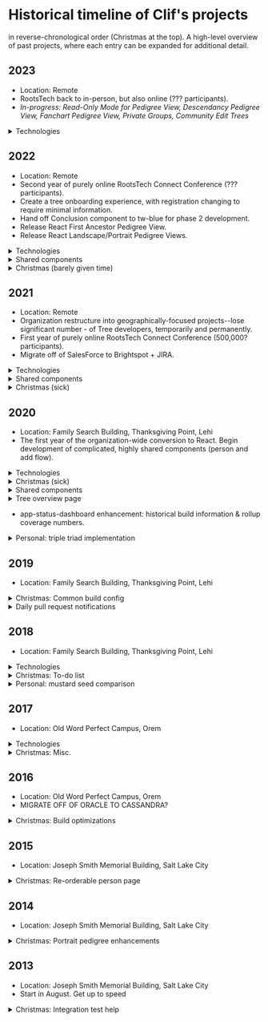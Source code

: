 # Historical timeline of Clif's projects

in reverse-chronological order (Christmas at the top). A high-level overview of past projects, where each entry can be expanded for additional detail.


## 2023

- Location: Remote
- RootsTech back to in-person, but also online (??? participants).
- _In-progress: Read-Only Mode for Pedigree View, Descendancy Pedigree View, Fanchart Pedigree View, Private Groups, Community Edit Trees_

<details>
<summary>Technologies</summary>

- Zion: GitHub monorepo of ??+ components with ??-minute build time (v??)
    - React, Storybook, Yarn, Linaria, Lerna, Babel, Jest, Cypress, NX, ESLint8, Prettier

</details>

## 2022

- Location: Remote
- Second year of purely online RootsTech Connect Conference (??? participants).
- Create a tree onboarding experience, with registration changing to require minimal information.
- Hand off Conclusion component to tw-blue for phase 2 development.
- Release React First Ancestor Pedigree View.
- Release React Landscape/Portrait Pedigree Views.

<details>
<summary>Technologies</summary>

- Zion: GitHub monorepo of 130+ components with 60-minute build time (v12)
    - React, Storybook, Yarn, Linaria, Lerna, Babel, Jest, NX, ESLint7, Prettier, terrible MFA SSO

</details>

<details>
<summary>Shared components</summary>

- React: Forms AddFindFlow, Pedigree View
- Polymer: birch-standards-picker, birch-typeahead, fs-add-person, fs-cache, fs-change-summary, fs-collapsable-card, fs-copy-pid, fs-couple-renderer, fs-decorated-text, fs-demo, fs-descendancy, fs-dialog, fs-duplicate-not-a-match, fs-family-members, fs-fanchart, fs-find-page, fs-helplet, fs-horizontal-scroller, fs-indicators, fs-life-events, fs-list-page, fs-more-less, fs-pedigree, fs-pedigree-data-service, fs-permissions, fs-person-card, fs-person-data-service, fs-person-notes, fs-person-page, fs-person-summary, fs-person-tile, fs-person-timeline, fs-prompt, fs-relationship-calc, fs-research-help-page, fs-research-help-service, fs-reservations, fs-soft-launch, fs-temple, fs-test-component, fs-todo-list, fs-tree-changelog, fs-tree-common-routing, fs-tree-conclusion, fs-tree-is-authorized, fs-tree-name-template, fs-tree-navigation, fs-tree-onboarding-flow, fs-tree-person-ordinances, fs-tree-person-renderer, fs-tree-recents, fs-user-preferences-service, fs-user-service, fs-walkme, fs-watch, inert, resettable-properties-behavior, styles-wc, tree-data-handler, wc-i18n

</details>

<details>
<summary>Christmas (barely given time)</summary>

- Create React Descendancy view (recursive node, initial styling, connector lines, hover, expansion, collapse, data fetching)

</details>

## 2021

- Location: Remote
- Organization restructure into geographically-focused projects--lose significant number - of Tree developers, temporarily and permanently.
- First year of purely online RootsTech Connect Conference (500,000? participants).
- Migrate off of SalesForce to Brightspot + JIRA.

<details>
<summary>Technologies</summary>

- Zion: GitHub monorepo of 100+ components with 50-minute build time (v10)
    - React, Storybook, Yarn, Linaria, Lerna, Babel, Jest

</details>

<details>
<summary>Shared components</summary>

- Forms (complete performance overhaul conversion from Formik to react-hook-form)
- React: AddFindFlow, Conclusion, First Ancestor Pedigree View
- Polymer: birch-standards-picker, birch-typeahead, fs-add-person, fs-cache, fs-change-summary, fs-collapsable-card, fs-copy-pid, fs-couple-renderer, fs-decorated-text, fs-demo, fs-descendancy, fs-dialog, fs-duplicate-not-a-match, fs-family-members, fs-fanchart, fs-find-page, fs-helplet, fs-horizontal-scroller, fs-indicators, fs-life-events, fs-list-page, fs-more-less, fs-pedigree, fs-pedigree-data-service, fs-permissions, fs-person-card, fs-person-data-service, fs-person-notes, fs-person-page, fs-person-summary, fs-person-tile, fs-person-timeline, fs-prompt, fs-relationship-calc, fs-research-help-page, fs-research-help-service, fs-reservations, fs-soft-launch, fs-temple, fs-test-component, fs-todo-list, fs-tree-changelog, fs-tree-common-routing, fs-tree-conclusion, fs-tree-is-authorized, fs-tree-name-template, fs-tree-navigation, fs-tree-onboarding-flow, fs-tree-person-ordinances, fs-tree-person-renderer, fs-tree-recents, fs-user-preferences-service, fs-user-service, fs-walkme, fs-watch, inert, resettable-properties-behavior, styles-wc, tree-data-handler, wc-i18n

</details>

<details>
<summary>Christmas (sick)</summary>

- (Early) Organization-wide /version pages added to react branch of snow
- Stryker mutator update

</details>

## 2020

- Location: Family Search Building, Thanksgiving Point, Lehi
- The first year of the organization-wide conversion to React. Begin development of complicated, highly shared components (person and add flow).

<details>
<summary>Technologies</summary>

- Zion: GitHub monorepo of ~50 components with 20-minute build time (v9)
    - React, Storybook, Yarn, Emotion, Lerna, Babel, Jest, ESLint6
- Heroku
- Akamai
- JavaScript: React (Polymer = deprecated)
- CloudBees (formerly ElectricFlow)
- SauceLabs
- Slack + Microsoft Teams

</details>

<details>
<summary>Christmas (sick)</summary>

- Stryker mutator integration

</details>

<details>
<summary>Shared components</summary>

- React: Person (Couple, Name, PersonOverlay, PersonService), RelationshipViewer

</details>

<details>
<summary>Tree overview page</summary>

- Publicly-searchable and -indexable landing page to provide basic information, replacing the search records page that currently is the top result.

</details>

- app-status-dashboard enhancement: historical build information & rollup coverage numbers.

<details>
<summary>Personal: triple triad implementation</summary>

- Websocket-based, highly-cached webpage and game management and AI server implementation. ([source](https://github.com/skye2k2/triple-triad))

</details>

## 2019

- Location: Family Search Building, Thanksgiving Point, Lehi

<details>
<summary>Christmas: Common build config</summary>

- fs-common-build-scripts & eslint-config-tree updates
    - Add importable Travis CI configuration files to simplify maintenance across 60+ repositories
    - Update and add new linting plugins
    - Write unit tests for rules we care about

</details>

<details>
<summary>Daily pull request notifications</summary>

Enhance https://github.com/skye2k2/pr-police/branches in order to provide better functionality, including day and holiday exclusion, scheduled run times, tag exclusion, and better environment variable support. [pull request](https://github.com/Talkdesk/pr-police/pull/8)

</details>

## 2018

- Location: Family Search Building, Thanksgiving Point, Lehi

<details>
<summary>Technologies</summary>

- fs-components
    - Polymer, native web components, Web Component Tester, Sauce, ESLint, Code Climate
- Heroku
- Akamai
- JavaScript: Polymer (Angular = deprecated)
- ElectricFlow
- SauceLabs
- Slack + Cisco Webex

</details>

<details>
<summary>Christmas: To-do list</summary>

- Home's To-do List moved to a shared component, improved, and tested [pull request](https://github.com/fs-webdev/fs-todo-list/pull/1)
    - Extricate web component-based code and related service
    - Create repo with Code Climate, Travis CI, ESLint, and Lingoport integrations
    - Organize code, add significant unit tests, and clean up linting infractions
    - Update to fs-styles, fs-checkbox, & fs-icon
    - Add functionality:
        - Add a button component that uses fs-styles .fs-subnav__item and launches the todo list in a flyout, for use on any page
        - Save on loss of focus, to keep from losing data or editing multiple items at once
        - Cancel and close edit mode on escape key
        - Add useful autofocus after opening in flyout mode or editing a todo item
        - Show warning message if we won't be able to retrieve user data
        - Allow editing of completed items (otherwise, they need to uncomplete, edit, and recomplete)
        - Add ability to delete tasks on mobile--always show remove buttons, for now
        - Add analytics tracking via fs-metrics
        - Add data-test attributes
- Books read list Google Book API (1,000/day rate limit) data splicer for ISBN and page count
- Add Konami cheat code support to fs-globals [pull request](https://github.com/fs-webdev/fs-globals/pull/70)

</details>

<details>
<summary>Personal: mustard seed comparison</summary>

- Minimal JavaScript and CSS image scaling implementation. ([source](https://github.com/skye2k2/mustard-seed-comparison))

</details>

## 2017

- Location: Old Word Perfect Campus, Orem

<details>
<summary>Technologies</summary>

- ng-shared-components
    - Angular, Karma, Mocha, Chai, Sinon, PhantomJS, Code Climate
- Heroku
- Akamai
- JavaScript: Angular (gadgets = deprecated)
- ElectricFlow
- SauceLabs
- HipChat + Cisco Webex

</details>

<details>
<summary>Christmas: Misc.</summary>

- Decrease V8 client manifest filesize (25kB-->5kB)
- Fully dynamic fs-icon demo page
- Convert to HF-provided /version page route I helped author
- V8 Pedigree > 480: Add fullscreen button
- User preference: Pedigree background image
- Help TreeWeb Blue with blueprint 1.0 conversion (scripts, Heroku add-ons & configuration)
- gitmanage.sh script branch summary option
- Disable splunk-logger while we triage dyno performance
- Skills app: animated HTTP status cats [source](https://github.com/skye2k2/skills)

</details>

## 2016

- Location: Old Word Perfect Campus, Orem
- MIGRATE OFF OF ORACLE TO CASSANDRA?

<details>
<summary>Christmas: Build optimizations</summary>

- Add auto semver release tagging to Travis builds
- Speed up Travis CI builds (remove unnecessary system install) ~3:00 --> ~1:45
- Help search/indexing integrate Code Climate
- Create free disk space script and add to developer tips & tricks
- Create repository update script and add to developer tips & tricks
- Custom Travis CI error/warning Slack alerts (contain failure reason/last lines of log/additional detail)

</details>

## 2015

- Location: Joseph Smith Memorial Building, Salt Lake City

<details>
<summary>Christmas: Re-orderable person page</summary>

- Re-orderable person page + UX-requested openness redesign
- Movie picker [source](https://github.com/skye2k2/movie-picker)

</details>

## 2014

- Location: Joseph Smith Memorial Building, Salt Lake City

<details>
<summary>Christmas: Portrait pedigree enhancements</summary>

- Portrait pedigree flyout auto-scroll functionality
- Portrait pedigree restyle
    - Implement restyle as per UX
    - Add gradient bars, descendant handlebar, and update connector lines
    - Add daybreak theme

</details>

## 2013

- Location: Joseph Smith Memorial Building, Salt Lake City
- Start in August. Get up to speed

<details>
<summary>Christmas: Integration test help</summary>

- On-premise machines used for integration acceptance testing regularly fail--schedule a daily restart to have each machine ready for each day

</details>
